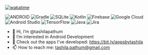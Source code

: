 [![wakatime](https://wakatime.com/badge/user/9c8b6ba0-93a2-4b32-bf48-4a3877e24b9f.svg)](https://wakatime.com/@9c8b6ba0-93a2-4b32-bf48-4a3877e24b9f)

![ANDROID](https://img.shields.io/badge/android-%2320232a.svg?style=flat&logo=android&logoColor=%a4c639) ![Gradle](https://img.shields.io/badge/Gradle-02303A.svg?style=flat&logo=Gradle&logoColor=white) ![SQLite](https://img.shields.io/badge/sqlite-%2307405e.svg?style=flat&logo=sqlite&logoColor=white) ![Kotlin](https://img.shields.io/badge/kotlin-%230095D5.svg?style=flat&logo=kotlin&logoColor=white) ![Firebase](https://img.shields.io/badge/firebase-%23039BE5.svg?style=flat&logo=firebase) ![Google Cloud](https://img.shields.io/badge/Google%20Cloud-%234285F4.svg?style=flat&logo=google-cloud&logoColor=white) ![Android Studio](https://img.shields.io/badge/Android%20Studio-3DDC84.svg?style=flat&logo=android-studio&logoColor=white) ![TensorFlow](https://img.shields.io/badge/TensorFlow-%23FF6F00.svg?style=flat&logo=TensorFlow&logoColor=white) ![Java](https://img.shields.io/badge/java-%23ED8B00.svg?style=flat&logo=java&logoColor=white) ![Jira](https://img.shields.io/badge/jira-%230A0FFF.svg?style=flat&logo=jira&logoColor=white)

- 👋 Hi, I’m @tashilapathum
- 👀 I’m interested in Android Development
- 📱 Check out the apps I've developed: https://bit.ly/appsbytashila
- 📫 How to reach me: tashila.pathum@gmail.com

<!-- ![](https://github-readme-stats.vercel.app/api?username=tashilapathum&theme=tokyonight&hide_border=true&include_all_commits=false&count_private=true)<br/> -->
<!-- ![](https://github-readme-stats.vercel.app/api/top-langs/?username=tashilapathum&theme=tokyonight&hide_border=true&include_all_commits=false&count_private=true&layout=compact) -->

<!-- Proudly created with GPRM ( https://gprm.itsvg.in ) -->
